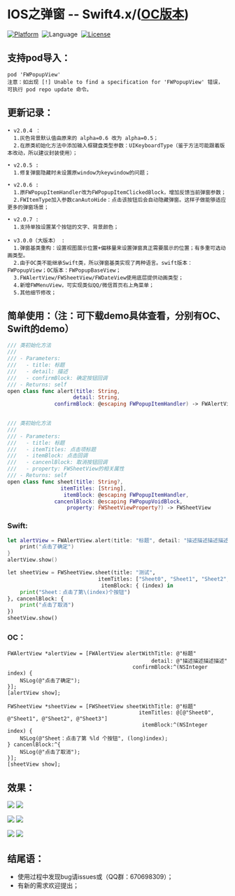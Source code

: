 # IOS之弹窗 -- Swift4.x/([OC版本](https://github.com/choiceyou/FWPopupViewOC))

[![Platform](http://img.shields.io/badge/platform-iOS-blue.svg?style=flat)](http://cocoapods.org/?q=FWPopupView)&nbsp;
![Language](https://img.shields.io/badge/language-swift-orange.svg?style=flat)&nbsp;
[![License](http://img.shields.io/badge/license-MIT-green.svg?style=flat)](https://github.com/choiceyou/FWPopupView/blob/master/FWPopupView/LICENSE)



## 支持pod导入：

```cocoaPods
pod 'FWPopupView'
注意：如出现 [!] Unable to find a specification for 'FWPopupView' 错误，可执行 pod repo update 命令。
```



## 更新记录：

```更新记录
• v2.0.4 ：
  1.灰色背景默认值由原来的 alpha=0.6 改为 alpha=0.5；
  2.在原类初始化方法中添加输入框键盘类型参数：UIKeyboardType（鉴于方法可能跟着版本改动，所以建议封装使用）；
  
• v2.0.5 :
  1.修复弹窗隐藏时未设置原window为keywindow的问题；
  
• v2.0.6 :
  1.原FWPopupItemHandler改为FWPopupItemClickedBlock，增加反馈当前弹窗参数；
  2.FWItemType加入参数canAutoHide：点击该按钮后会自动隐藏弹窗。这样子做能够适应更多的弹窗场景；
  
• v2.0.7 :
  1.支持单独设置某个按钮的文字、背景颜色；
  
• v3.0.0（大版本） :
  1.弹窗基类重构：设置视图展示位置+偏移量来设置弹窗真正需要展示的位置；有多重可选动画类型。
  2.由于OC类不能继承Swift类，所以弹窗基类实现了两种语言。swift版本：FWPopupView；OC版本：FWPopupBaseView；
  3.FWAlertView/FWSheetView/FWDateView使用底层提供动画类型；
  4.新增FWMenuView，可实现类似QQ/微信首页右上角菜单；
  5.其他细节修改；
```



## 简单使用：（注：可下载demo具体查看，分别有OC、Swift的demo） 
```swift
/// 类初始化方法
///
/// - Parameters:
///   - title: 标题
///   - detail: 描述
///   - confirmBlock: 确定按钮回调
/// - Returns: self
open class func alert(title: String,
                     detail: String,
               confirmBlock: @escaping FWPopupItemHandler) -> FWAlertView
                          
```

```swift
/// 类初始化方法
///
/// - Parameters:
///   - title: 标题
///   - itemTitles: 点击项标题
///   - itemBlock: 点击回调
///   - cancenlBlock: 取消按钮回调
///   - property: FWSheetView的相关属性
/// - Returns: self
open class func sheet(title: String?,
                 itemTitles: [String],
                  itemBlock: @escaping FWPopupItemHandler,
               cancenlBlock: @escaping FWPopupVoidBlock,
                   property: FWSheetViewProperty?) -> FWSheetView
```

### Swift:
```swift
let alertView = FWAlertView.alert(title: "标题", detail: "描述描述描述描述") { (index) in
    print("点击了确定")
}
alertView.show()
```
```python
let sheetView = FWSheetView.sheet(title: "测试", 
                             itemTitles: ["Sheet0", "Sheet1", "Sheet2", "Sheet3"], 
                              itemBlock: { (index) in
    print("Sheet：点击了第\(index)个按钮")
}, cancenlBlock: {
    print("点击了取消")
})
sheetView.show()
```


### OC：<br>
```oc
FWAlertView *alertView = [FWAlertView alertWithTitle: @"标题" 
                                              detail: @"描述描述描述描述" 
                                        confirmBlock:^(NSInteger index) {
    NSLog(@"点击了确定");
}];
[alertView show];
```
```oc
FWSheetView *sheetView = [FWSheetView sheetWithTitle: @"标题" 
                                          itemTitles: @[@"Sheet0", @"Sheet1", @"Sheet2", @"Sheet3"] 
                                           itemBlock:^(NSInteger index) {
    NSLog(@"Sheet：点击了第 %ld 个按钮", (long)index);
} cancenlBlock:^{
    NSLog(@"点击了取消");
}];
[sheetView show];
```



## 效果：
![](https://github.com/choiceyou/FWPopupView/blob/master/%E6%95%88%E6%9E%9C/IMG_0598.PNG)
![](https://github.com/choiceyou/FWPopupView/blob/master/%E6%95%88%E6%9E%9C/IMG_0599.PNG)

![](https://github.com/choiceyou/FWPopupView/blob/master/%E6%95%88%E6%9E%9C/IMG_0600.PNG)
![](https://github.com/choiceyou/FWPopupView/blob/master/%E6%95%88%E6%9E%9C/IMG_0601.PNG)

![](https://github.com/choiceyou/FWPopupView/blob/master/%E6%95%88%E6%9E%9C/IMG_0603.PNG)
![](https://github.com/choiceyou/FWPopupView/blob/master/%E6%95%88%E6%9E%9C/IMG_0604.PNG)



## 结尾语：

- 使用过程中发现bug请issues或（QQ群：670698309）；
- 有新的需求欢迎提出；
